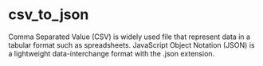 # csv_to_json
Comma Separated Value (CSV) is widely used file that represent data in a tabular format such as spreadsheets. 
JavaScript Object Notation (JSON) is a lightweight data-interchange format with the .json extension. 
